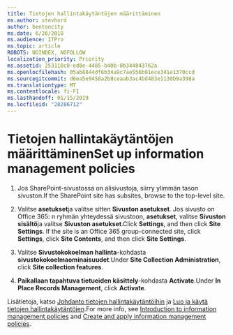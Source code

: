 ```yaml
---
title: Tietojen hallintakäytäntöjen määrittäminen
ms.author: stevhord
author: bentoncity
ms.date: 6/26/2018
ms.audience: ITPro
ms.topic: article
ROBOTS: NOINDEX, NOFOLLOW
localization_priority: Priority
ms.assetid: 253110c8-ed8e-4485-b40b-0b344843762a
ms.openlocfilehash: 05ab8844df6b34a9c7ae556b91ece341e1370ccd
ms.sourcegitcommit: d6ea5e9458a2b8ceaab3ac4bd483e1130b9a398a
ms.translationtype: MT
ms.contentlocale: fi-FI
ms.lasthandoff: 01/15/2019
ms.locfileid: "28286712"
---
```

# <a name="set-up-information-management-policies"></a><span data-ttu-id="ab4c4-102">Tietojen hallintakäytäntöjen määrittäminen</span><span class="sxs-lookup"><span data-stu-id="ab4c4-102">Set up information management policies</span></span>

1. <span data-ttu-id="ab4c4-103">Jos SharePoint-sivustossa on alisivustoja, siirry ylimmän tason sivuston.</span><span class="sxs-lookup"><span data-stu-id="ab4c4-103">If the SharePoint site has subsites, browse to the top-level site.</span></span>
    
2. <span data-ttu-id="ab4c4-p101">Valitse **asetukset**ja valitse sitten **Sivuston asetukset**. Jos sivusto on Office 365: n ryhmän yhteydessä sivustoon, **asetukset**, valitse **Sivuston sisältö**ja valitse **Sivuston asetukset**.</span><span class="sxs-lookup"><span data-stu-id="ab4c4-p101">Click **Settings**, and then click **Site Settings**. If the site is an Office 365 group-connected site, click **Settings**, click **Site Contents**, and then click **Site Settings**.</span></span>
    
3. <span data-ttu-id="ab4c4-106">Valitse **Sivustokokoelman hallinta**-kohdasta **sivustokokoelmaominaisuudet**.</span><span class="sxs-lookup"><span data-stu-id="ab4c4-106">Under **Site Collection Administration**, click **Site collection features**.</span></span>
    
4. <span data-ttu-id="ab4c4-107">**Paikallaan tapahtuva tietueiden käsittely**-kohdasta **Activate**.</span><span class="sxs-lookup"><span data-stu-id="ab4c4-107">Under **In Place Records Management**, click **Activate**.</span></span>
    
<span data-ttu-id="ab4c4-108">Lisätietoja, katso [Johdanto tietojen hallintakäytäntöihin](https://go.microsoft.com/fwlink/?linkid=404239) ja [Luo ja käytä tietojen hallintakäytäntöjen](https://go.microsoft.com/fwlink/?linkid=2003916).</span><span class="sxs-lookup"><span data-stu-id="ab4c4-108">For more info, see [Introduction to information management policies](https://go.microsoft.com/fwlink/?linkid=404239) and [Create and apply information management policies](https://go.microsoft.com/fwlink/?linkid=2003916).</span></span>
  

